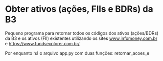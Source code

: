 <h1>Obter ativos (ações, FIIs e BDRs) da B3</h1>

Pequeno programa para retornar todos os códigos dos ativos (ações/BDRs) da B3 e os ativos (FII) existentes utilizando os sites www.infomoney.com.br e https://www.fundsexplorer.com.br/

Por enquanto há o arquivo app.py com duas funções:
retornar_acoes_e
